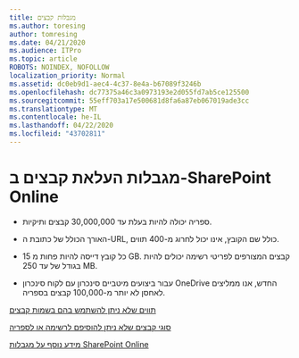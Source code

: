 ```yaml
---
title: מגבלות קבצים
ms.author: toresing
author: tomresing
ms.date: 04/21/2020
ms.audience: ITPro
ms.topic: article
ROBOTS: NOINDEX, NOFOLLOW
localization_priority: Normal
ms.assetid: dc0eb9d1-aec4-4c37-8e4a-b67089f3246b
ms.openlocfilehash: dc77375a46c3a0973193e2d055fd7ab5ce125500
ms.sourcegitcommit: 55eff703a17e500681d8fa6a87eb067019ade3cc
ms.translationtype: MT
ms.contentlocale: he-IL
ms.lasthandoff: 04/22/2020
ms.locfileid: "43702811"
---
```

# <a name="file-upload-limits-in-sharepoint-online"></a>מגבלות העלאת קבצים ב-SharePoint Online

- ספריה יכולה להיות בעלת עד 30,000,000 קבצים ותיקיות.
    
- האורך הכולל של כתובת ה-URL, כולל שם הקובץ, אינו יכול לחרוג מ-400 תווים.
    
- כל קובץ דייסה להיות פחות מ 15 GB. קבצים המצורפים לפריטי רשימה יכולים להיות בגודל של עד 250 MB.
    
- עבור ביצועים מיטביים סינכרון עם לקוח סינכרון OneDrive החדש, אנו ממליצים לאחסן לא יותר מ-100,000 קבצים בספריה. 
    
[תווים שלא ניתן להשתמש בהם בשמות קבצים](https://go.microsoft.com/fwlink/?linkid=866430)
  
[סוגי קבצים שלא ניתן להוסיפם לרשימה או לספריה](https://go.microsoft.com/fwlink/?linkid=273757)
  
[מידע נוסף על מגבלות SharePoint Online](https://go.microsoft.com/fwlink/?linkid=271273)
  

